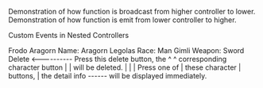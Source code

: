 Demonstration of how function is broadcast from higher controller to lower.
Demonstration of how function is emit from lower controller to higher.

Custom Events in Nested Controllers

Frodo 
Aragorn         Name: Aragorn
Legolas         Race: Man
Gimli           Weapon: Sword
                Delete  <---------- Press this delete button, the 
  ^                     ^           corresponding character button
  |                     |           will be deleted.
  |                     |
                        |
  Press one of          |
  these character       |
  buttons,              |
  the detail info  ------ 
  will be displayed
  immediately.